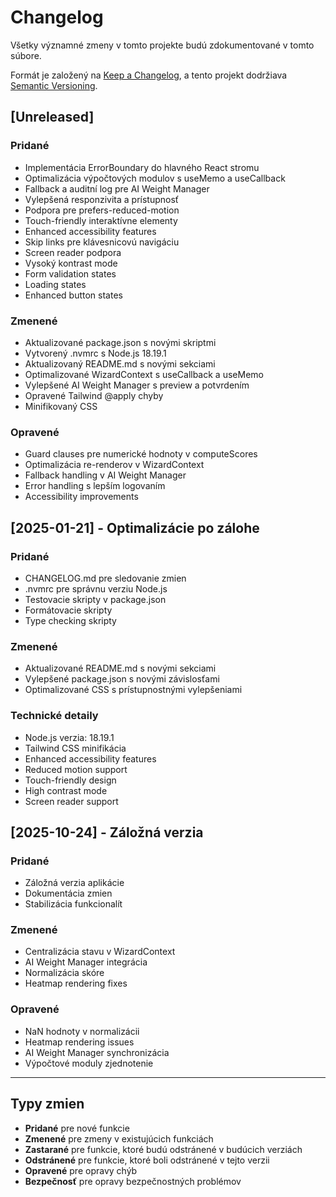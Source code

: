 # Changelog

Všetky významné zmeny v tomto projekte budú zdokumentované v tomto súbore.

Formát je založený na [Keep a Changelog](https://keepachangelog.com/sk/1.0.0/),
a tento projekt dodržiava [Semantic Versioning](https://semver.org/spec/v2.0.0.html).

## [Unreleased]

### Pridané
- Implementácia ErrorBoundary do hlavného React stromu
- Optimalizácia výpočtových modulov s useMemo a useCallback
- Fallback a auditní log pre AI Weight Manager
- Vylepšená responzivita a prístupnosť
- Podpora pre prefers-reduced-motion
- Touch-friendly interaktívne elementy
- Enhanced accessibility features
- Skip links pre klávesnicovú navigáciu
- Screen reader podpora
- Vysoký kontrast mode
- Form validation states
- Loading states
- Enhanced button states

### Zmenené
- Aktualizované package.json s novými skriptmi
- Vytvorený .nvmrc s Node.js 18.19.1
- Aktualizovaný README.md s novými sekciami
- Optimalizované WizardContext s useCallback a useMemo
- Vylepšené AI Weight Manager s preview a potvrdením
- Opravené Tailwind @apply chyby
- Minifikovaný CSS

### Opravené
- Guard clauses pre numerické hodnoty v computeScores
- Optimalizácia re-renderov v WizardContext
- Fallback handling v AI Weight Manager
- Error handling s lepším logovaním
- Accessibility improvements

## [2025-01-21] - Optimalizácie po zálohe

### Pridané
- CHANGELOG.md pre sledovanie zmien
- .nvmrc pre správnu verziu Node.js
- Testovacie skripty v package.json
- Formátovacie skripty
- Type checking skripty

### Zmenené
- Aktualizované README.md s novými sekciami
- Vylepšené package.json s novými závislosťami
- Optimalizované CSS s prístupnostnými vylepšeniami

### Technické detaily
- Node.js verzia: 18.19.1
- Tailwind CSS minifikácia
- Enhanced accessibility features
- Reduced motion support
- Touch-friendly design
- High contrast mode
- Screen reader support

## [2025-10-24] - Záložná verzia

### Pridané
- Záložná verzia aplikácie
- Dokumentácia zmien
- Stabilizácia funkcionalít

### Zmenené
- Centralizácia stavu v WizardContext
- AI Weight Manager integrácia
- Normalizácia skóre
- Heatmap rendering fixes

### Opravené
- NaN hodnoty v normalizácii
- Heatmap rendering issues
- AI Weight Manager synchronizácia
- Výpočtové moduly zjednotenie

---

## Typy zmien

- **Pridané** pre nové funkcie
- **Zmenené** pre zmeny v existujúcich funkciách
- **Zastarané** pre funkcie, ktoré budú odstránené v budúcich verziách
- **Odstránené** pre funkcie, ktoré boli odstránené v tejto verzii
- **Opravené** pre opravy chýb
- **Bezpečnosť** pre opravy bezpečnostných problémov
